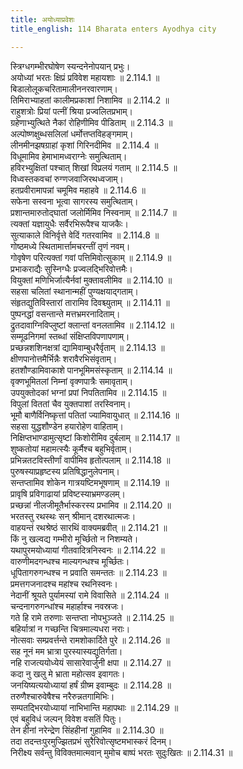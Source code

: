```yaml
---
title: अयोध्याप्रवेशः
title_english: 114 Bharata enters Ayodhya city

---
```

<div class="audioEmbed"  caption="श्रीराम-हरिसीताराममूर्ति-घनपाठिभ्यां वचनम्" src="https://archive.org/download/Ramayana-recitation-Sriram-harisItArAmamUrti-Ghanapaati-v2/Kanda_2/Kanda_2_AYK-114-Ayodhyaa_Praveshaha.mp3"></div>

स्त्रिग्धगम्भीरघोषेण स्यन्दनेनोपयान् प्रभुः।  
अयोध्यां भरतः क्षिप्रं प्रविवेश महायशाः ॥ 2.114.1 ॥   
बिडालोलूकचरितामालीननरवारणाम्।  
तिमिराभ्याहतां कालीमप्रकाशां निशामिव ॥ 2.114.2 ॥   
राहुशत्रोः प्रियां पत्नीं श्रिया प्रज्वलितप्रभाम्।  
ग्रहेणाभ्युत्थिते नैकां रोहिणीमिव पीडिताम् ॥ 2.114.3 ॥   
अल्पोष्णक्षुब्धसलिलां धर्मोत्तप्तविहङ्गमाम्।  
लीनमीनझषग्राहां कृशां गिरिनदीमिव ॥ 2.114.4 ॥   
विधूमामिव हेमाभामध्वराग्नेः समुत्थिताम्।  
हविरभ्युक्षितां पश्चात् शिखां विप्रलयं गताम् ॥ 2.114.5 ॥   
विध्वस्तकवचां रुग्णजवाजिरथध्वजाम्।  
हतप्रवीरामापन्नां चमूमिव महाहवे ॥ 2.114.6 ॥   
सफेना सस्वना भूत्वा सागरस्य समुत्थिताम्।  
प्रशान्तमारुतोद्घातां जलोर्मिमिव निस्वनाम् ॥ 2.114.7 ॥   
त्यक्तां यज्ञायुधैः सर्वैरभिरूपैश्च याजकैः।  
सुत्याकाले विनिर्वृत्ते वेदिं गतरवामिव ॥ 2.114.8 ॥   
गोष्ठमध्ये स्थितामार्त्तामचरन्तीं तृणं नवम्।  
गोवृषेण परित्यक्तां गवां पत्तिमिवोत्सुकाम् ॥ 2.114.9 ॥   
प्रभाकराद्यैः सुस्निग्धैः प्रज्वलद्भिरिवोत्तमैः।  
वियुक्तां मणिभिर्जात्यैर्नवां मुक्तावलीमिव ॥ 2.114.10 ॥   
सहसा चलितां स्थानान्महीं पुण्यक्षयाद्गताम्।  
संहृतद्युतिविस्तारां तारामिव दिवश्च्युताम् ॥ 2.114.11 ॥   
पुष्पनद्धां वसन्तान्ते मत्तभ्रमरनादिताम्।  
द्रुतदावाग्निविप्लुष्टां क्लान्तां वनलतामिव ॥ 2.114.12 ॥   
सम्मूढनिगमां स्तब्धां संक्षिप्तविपणापणाम्।  
प्रच्छन्नशशिनक्षत्रां द्यामिवाम्बुधरैर्वृताम् ॥ 2.114.13 ॥   
क्षीणपानोत्तमैर्भिन्नैः शरावैरभिसंवृताम्।  
हतशौण्डामिवाकाशे पानभूमिमसंस्कृताम् ॥ 2.114.14 ॥   
वृक्णभूमितलां निम्नां वृक्णपात्रैः समावृताम्।  
उपयुक्तोदकां भग्नां प्रपां निपतितामिव ॥ 2.114.15 ॥   
विपुलां विततां चैव युक्तपाशां तरस्विनाम्।  
भूमौ बाणैर्विनिष्कृत्तां पतितां ज्यामिवायुधात् ॥ 2.114.16 ॥   
सहसा युद्धशौण्डेन हयारोहेण वाहिताम्।  
निक्षिप्तभाण्डामुत्सृष्टां किशोरीमिव दुर्बलाम् ॥ 2.114.17 ॥   
शुष्कतोयां महामत्स्यैः कूर्मैश्च बहुभिर्वृताम्।  
प्रभिन्नतटविस्तीर्णां वापीमिव हृतोत्पलाम् ॥ 2.114.18 ॥   
पुरुषस्याप्रहृष्टस्य प्रतिषिद्धानुलेपनाम्।  
सन्तप्तामिव शोकेन गात्रयष्टिमभूषणाम् ॥ 2.114.19 ॥   
प्रावृषि प्रविगाढायां प्रविष्टस्याभ्रमण्डलम्।  
प्रच्छन्नां नीलजीमूतैर्भास्करस्य प्रभामिव ॥ 2.114.20 ॥   
भरतस्तु रथस्थः सन् श्रीमान् दशरथात्मजः।  
वाहयन्तं रथश्रेष्ठं सारथिं वाक्यमब्रवीत् ॥ 2.114.21 ॥   
किं नु खल्वद्य गम्भीरो मूर्च्छितो न निशम्यते।  
यथापुरमयोध्यायां गीतवादित्रनिस्वनः ॥ 2.114.22 ॥   
वारुणीमदगन्धश्च माल्यगन्धश्च मूर्च्छितः।  
धूपितागरुगन्धश्च न प्रवाति समन्ततः ॥ 2.114.23 ॥   
प्रमत्तगजनादश्च महांश्च रथनिस्वनः।  
नेदानीं श्रूयते पुर्यामस्यां रामे विवासिते ॥ 2.114.24 ॥   
चन्दनागरुगन्धांश्च महार्हाश्च नवस्रजः।  
गते हि रामे तरुणाः सन्तप्ता नोपभुञ्जते ॥ 2.114.25 ॥   
बहिर्यात्रां न गच्छन्ति चित्रमाल्यधरा नराः।  
नोत्सवाः सम्प्रवर्त्तन्ते रामशोकार्दिते पुरे ॥ 2.114.26 ॥   
सह नूनं मम भ्रात्रा पुरस्यास्यद्युतिर्गता।  
नहि राजत्ययोध्येयं सासारेवार्जुनी क्षपा ॥ 2.114.27 ॥   
कदा नु खलु मे भ्राता महोत्सव इवागतः।  
जनयिष्यत्ययोध्यायां हर्षं ग्रीष्म इवाम्बुदः ॥ 2.114.28 ॥   
तरुणैश्चारुवेषैश्च नरैरुन्नतगामिभिः।  
सम्पतद्भिरयोध्यायां नाभिभान्ति महापथाः ॥ 2.114.29 ॥   
एवं बहुविधं जल्पन् विवेश वसतिं पितुः।  
तेन हीनां नरेन्द्रेण सिंहहीनां गुहामिव ॥ 2.114.30 ॥   
तदा तदन्तःपुरमुज्झितप्रभं सुरैरिवोत्सृष्टमभास्करं दिनम्।  
निरीक्ष्य सर्वन्तु विविक्तमात्मवान् मुमोच बाष्पं भरतः सुदुःखितः ॥ 2.114.31 ॥   